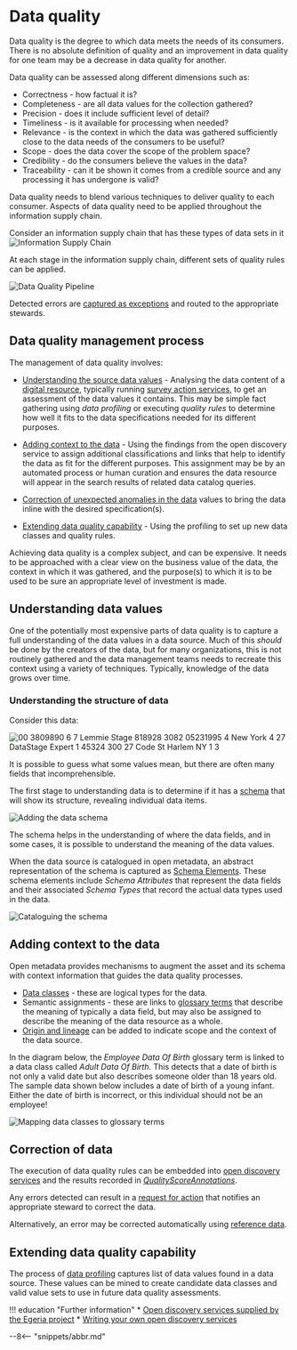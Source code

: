 <!-- SPDX-License-Identifier: CC-BY-4.0 -->
<!-- Copyright Contributors to the Egeria project. -->

# Data quality

Data quality is the degree to which data meets the needs of its consumers.  There is no absolute definition of quality and an improvement in data quality for one team may be a decrease in data quality for another.

Data quality can be assessed along different dimensions such as:

* Correctness - how factual it is?  
* Completeness - are all data values for the collection gathered?
* Precision - does it include sufficient level of detail?
* Timeliness - is it available for processing when needed?
* Relevance - is the context in which the data was gathered sufficiently close to the data needs of the consumers to be useful?
* Scope - does the data cover the scope of the problem space?
* Credibility - do the consumers believe the values in the data?
* Traceability - can it be shown it comes from a credible source and any processing it has undergone is valid?

Data quality needs to blend various techniques to deliver quality to each consumer.  Aspects of data quality need to be applied throughout the information supply chain.

Consider an information supply chain that has these types of data sets in it
![Information Supply Chain](/features/data-quality/example-info-supply-chain.png)

At each stage in the information supply chain, different sets of quality rules can be applied.

![Data Quality Pipeline](/features/data-quality/data-quality-pipeline.png)

Detected errors are [captured as exceptions](#correction-of-data) and routed to the appropriate stewards.

## Data quality management process

The management of data quality involves:

* [Understanding the source data values](#understanding-data-values) - Analysing the data content of a [digital resource](/concepts/digital-resource), typically running [survey action services](/features/discovery-and-stewardship/overview), to get an assessment of the data values it contains. This may be simple fact gathering using *data profiling* or executing *quality rules* to determine how well it fits to the data specifications needed for its different purposes.

* [Adding context to the data](#adding-context-to-the-data) - Using the findings from the open discovery service to assign additional classifications and links that help to identify the data as fit for the different purposes.  This assignment may be by an automated process or human curation and ensures the data resource will appear in the search results of related data catalog queries.
  
* [Correction of unexpected anomalies in the data](#correction-of-data) values to bring the data inline with the desired specification(s).

* [Extending data quality capability](#extending-data-quality-capability) - Using the profiling to set up new data classes and quality rules.

Achieving data quality is a complex subject, and can be expensive.  It needs to be approached with a clear view on the business value of the data, the context in which it was gathered, and the purpose(s) to which it is to be used to be sure an appropriate level of investment is made.

## Understanding data values

One of the potentially most expensive parts of data quality is to capture a full understanding of the data values in a data source.  Much of this *should* be done by the creators of the data, but for many organizations, this is not routinely gathered and the data management teams needs to recreate this context using a variety of techniques.  Typically, knowledge of the data grows over time. 

### Understanding the structure of data

Consider this data:

![00 3809890 6 7  Lemmie Stage  818928  3082  05231995 4 New York 4 27 DataStage Expert 1 45324 300 27 Code St Harlem NY 1 3](/features/data-quality/raw-data.svg)

It is possible to guess what some values mean, but there are often many fields that incomprehensible.

The first stage to understanding data is to determine if it has a [schema](/concepts/schema) that will show its structure, revealing individual data items.

![Adding the data schema](/features/data-quality/data-schema-added.svg)

The schema helps in the understanding of where the data fields, and in some cases, it is possible to understand the meaning of the data values. 

When the data source is catalogued in open metadata, an abstract representation of the schema is captured as [Schema Elements](/concepts/schema/#schema-elements).  These schema elements include *Schema Attributes* that represent the data fields and their associated *Schema Types* that record the actual data types used in the data.

![Cataloguing the schema](/features/data-quality/data-asset.svg)


## Adding context to the data

Open metadata provides mechanisms to augment the asset and its schema with context information that guides the data quality processes.

* [Data classes](/concepts/data-class) - these are logical types for the data.
* Semantic assignments - these are links to [glossary terms](/practices/common-data-definitions/anatomy-of-a-glossary/#inside-a-glossary-term) that describe the meaning of typically a data field, but may also be assigned to describe the meaning of the data resource as a whole.
* [Origin and lineage](/features/lineage-management/overview) can be added to indicate scope and the context of the data source.

In the diagram below, the *Employee Data Of Birth* glossary term is linked to a data class called *Adult Data Of Birth*.  This detects that a date of birth is not only a valid date but also describes someone older than 18 years old.  The sample data shown below includes a date of birth of a young infant.  Either the date of birth is incorrect, or this individual should not be an employee!

![Mapping data classes to glossary terms](/features/data-quality/date-data-class-example.svg)

## Correction of data

The execution of data quality rules can be embedded into [open discovery services](/features/discovery-and-stewardship/overview) and the results recorded in [*QualityScoreAnnotations*](/features/discovery-and-stewardship/overview/#calculating-quality-scores).

Any errors detected can result in a [request for action](/features/discovery-and-stewardship/overview/#requesting-stewardship-action) that notifies an appropriate steward to correct the data.

Alternatively, an error may be corrected automatically using [reference data](/features/reference-data-management/overview).

## Extending data quality capability

The process of [data profiling](/features/discovery-and-stewardship/overview/#data-profiling) captures list of data values found in a data source.  These values can be mined to create candidate data classes and valid value sets to use in future data quality assessments.

!!! education "Further information"
    * [Open discovery services supplied by the Egeria project](/connectors/#open-discovery-services)
    * [Writing your own open discovery services](/guides/developer/open-discovery-services/overview)

--8<-- "snippets/abbr.md"




